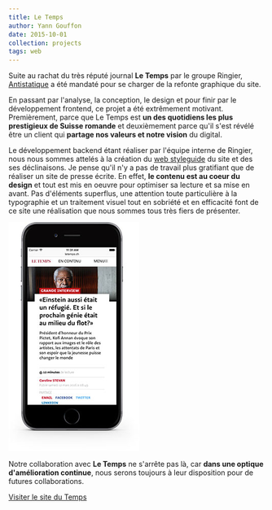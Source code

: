 ```yaml
---
title: Le Temps
author: Yann Gouffon
date: 2015-10-01
collection: projects
tags: web
---
```


Suite au rachat du très réputé journal **Le Temps** par le groupe Ringier, [Antistatique](http://antistatique.net) a été mandaté pour se charger de la refonte graphique du site. 

En passant par l'analyse, la conception, le design et pour finir par le développement frontend, ce projet a été extrêmement motivant. Premièrement, parce que Le Temps est **un des quotidiens les plus prestigieux de Suisse romande** et deuxièmement parce qu'il s'est révélé être un client qui **partage nos valeurs et notre vision** du digital.

Le développement backend étant réaliser par l'équipe interne de Ringier, nous nous sommes attelés à la création du [web styleguide](http://labsletemps.github.io/letemps) du site et des ses déclinaisons. Je pense qu'il n'y a pas de travail plus gratifiant que de réaliser un site de presse écrite. En effet, **le contenu est au coeur du design** et tout est mis en oeuvre pour optimiser sa lecture et sa mise en avant. Pas d'éléments superflus, une attention toute particulière à la typographie et un traitement visuel tout en sobriété et en efficacité font de ce site une réalisation que nous sommes tous très fiers de présenter.

[![Il y a eu un gros travail d'optimisation mobile.](/img/small/letemps-mobile.jpg)](/img/larges/letemps-mobile.jpg)

Notre collaboration avec **Le Temps** ne s'arrête pas là, car **dans une optique d'amélioration continue**, nous serons toujours à leur disposition pour de futures collaborations.

[Visiter le site du Temps](http://www.letemps.ch)
